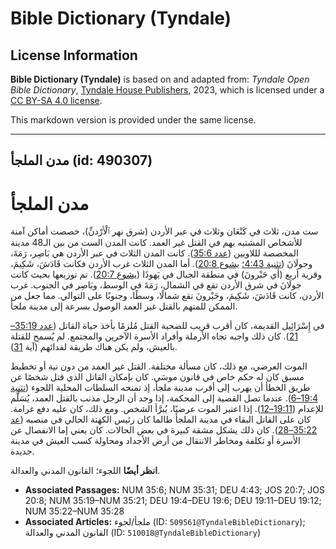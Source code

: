 # Bible Dictionary (Tyndale)

## License Information

**Bible Dictionary (Tyndale)** is based on and adapted from: _Tyndale Open Bible Dictionary_, [Tyndale House Publishers](https://tyndaleopenresources.com/), 2023, which is licensed under a [CC BY-SA 4.0 license](https://creativecommons.org/licenses/by-sa/4.0/legalcode.en).

This markdown version is provided under the same license.



--------------------------------

## مدن الملجأ (id: 490307)

مدن الملجأ
==========

ست مدن، ثلاث في كَنْعَان وثلاث في عبر الأردن (شرق نهر ٱلْأرْدنِّ)، خصصت أماكن آمنة للأشخاص المشتبه بهم في القتل غير العمد. كانت المدن الست من بين الـ48 مدينة المخصصة لللاويين ([عدد 35:6](https://ref.ly/Num35:6)). كانت المدن الثلاث في عبر الأردن هي بَاصِر، رَمَةَ، وجولَانَ ([تثنية 4:43؛](https://ref.ly/Deut4:43) [يشوع 20:8](https://ref.ly/Josh20:8)). أما المدن الثلاث غرب الأردن فكانت قَادَشَ، شَكِيمَ، وقرية أربع (أي حَبْرونَ) في منطقة الجبال في يَهوذَا ([يشوع 20:7](https://ref.ly/Josh20:7)). تم توزيعها بحيث كانت جولَانَ في شرق الأردن تقع في الشمال، رَمَةَ في الوسط، وبَاصِر في الجنوب. غرب الأردن، كانت قَادَشَ، شَكِيمَ، وحَبْرونَ تقع شمالًا، وسطًا، وجنوبًا على التوالي. مما جعل من الممكن للمتهم بالقتل غير العمد الوصول بسرعة إلى مدينة ملجأ.

في إِسْرَائِيل القديمة، كان أقرب قريب للضحية القتل مُلزمًا بأخذ حياة القاتل ([عدد 35:19–21](https://ref.ly/Num35:19-Num35:21)). كان ذلك واجبه تجاه الأرملة وأفراد الأسرة الآخرين والمجتمع. لم يُسمح للقتلة بالعيش، ولم يكن هناك طريقة لفدائهم (آية [31](https://ref.ly/Num35:31)).

الموت العرضي، مع ذلك، كان مسألة مختلفة. القتل غير العمد من دون نية أو تخطيط مسبق كان له حكم خاص في قانون موسَى. كان بإمكان القاتل الذي قتل شخصًا عن طريق الخطأ أن يهرب إلى أقرب مدينة ملجأ، إذ تمنحه السلطات المحلية اللجوء ([تثنية 19:4–6](https://ref.ly/Deut19:4-Deut19:6)). عندما تصل القضية إلى المحكمة، إذا وجد أن الرجل مذنب بالقتل العمد، يُسَلَّم للإعدام ([19:11–12](https://ref.ly/Deut19:11-Deut19:12)). إذا اعتبر الموت عرضيًا، يُبرَّأ الشخص. ومع ذلك، كان عليه دفع غرامة. كان على القاتل البقاء في مدينة الملجأ طالما كان رئيس الكهنة الحالي في منصبه ([عد 35:22–28](https://ref.ly/Num35:22-Num35:28)). كان ذلك يشكل مشقة كبيرة في بعض الحالات. كان يعني إما الانفصال عن الأسرة أو تكلفة ومخاطر الانتقال من أرض الأجداد ومحاولة كسب العيش في مدينة جديدة.

**انظر أيضًا** اللجوء؛ القانون المدني والعدالة.

* **Associated Passages:** NUM 35:6; NUM 35:31; DEU 4:43; JOS 20:7; JOS 20:8; NUM 35:19–NUM 35:21; DEU 19:4–DEU 19:6; DEU 19:11–DEU 19:12; NUM 35:22–NUM 35:28
* **Associated Articles:** ملجأ/لجوء (ID: `509561@TyndaleBibleDictionary`); القانون المدني والعدالة (ID: `510018@TyndaleBibleDictionary`)

